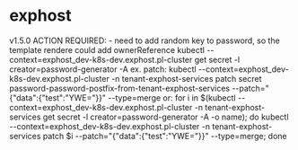 # exphost

v1.5.0
  ACTION REQUIRED:
    - need to add random key to password, so the template rendere could add ownerReference
      kubectl --context=exphost_dev-k8s-dev.exphost.pl-cluster get secret -l creator=password-generator  -A
      ex. patch:
      kubectl --context=exphost_dev-k8s-dev.exphost.pl-cluster -n tenant-exphost-services patch secret password-password-postfix-from-tenant-exphost-services --patch="{\"data\":{\"test\":\"YWE=\"}}" --type=merge
      or:
      for i in $(kubectl --context=exphost_dev-k8s-dev.exphost.pl-cluster -n tenant-exphost-services get secret -l creator=password-generator  -A -o name); do  kubectl --context=exphost_dev-k8s-dev.exphost.pl-cluster -n tenant-exphost-services patch $i --patch="{\"data\":{\"test\":\"YWE=\"}}" --type=merge; done

